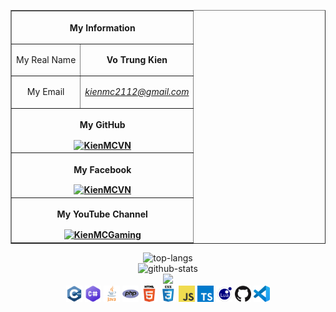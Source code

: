 <div align="center">
<table border="1" width="370px" height="auto">
<tr>
<th colspan="2"><p>My Information</p></th>
</tr>
<tr>
<td align="center">
<p>My Real Name</p>
</td>
<td align="center">
<p><b>Vo Trung Kien</b></p>
</td>
</tr>
<tr>
<td align="center">
<p>My Email</p>
</td>
<td align="center">
<a href="mailto:kienmc2112@gmail.com"><i>kienmc2112@gmail.com</i></a>
</td>
</tr>
<tr>
<th align="center" colspan="2">
<p>My GitHub</p>
<a href="https://github.com/KienMCVN" target="blank"><img align="center" src="https://raw.githubusercontent.com/rahuldkjain/github-profile-readme-generator/master/src/images/icons/Social/github.svg" alt="KienMCVN" height="30" width="40" /></a>
</th>
</tr>
<tr>
<th align="center" colspan="2">
<p>My Facebook</p>
<a href="https://www.facebook.com/profile.php?id=100068614539939" target="blank"><img align="center" src="https://raw.githubusercontent.com/rahuldkjain/github-profile-readme-generator/master/src/images/icons/Social/facebook.svg" alt="KienMCVN" height="30" width="40" /></a>
</th>
</tr>
<tr>
<th align="center" colspan="2">
<p>My YouTube Channel</p>
<a href="https://www.youtube.com/@KienMCGaming" target="blank"><img align="center" src="https://raw.githubusercontent.com/rahuldkjain/github-profile-readme-generator/master/src/images/icons/Social/youtube.svg" alt="KienMCGaming" height="30" width="40" /></a>
</th>
</tr>
</table>
</div>

<div align="center">
  <img src="https://github-readme-stats.vercel.app/api/top-langs/?username=KienMCVN&layout=compact&theme=white" alt="top-langs"/><br>
  <img src="https://github-readme-stats.vercel.app/api?username=KienMCVN&theme=white&show_icons=true" alt="github-stats"/><br>
  <img src="https://github-profile-trophy.vercel.app/?username=KienMCVN"/><br>
  
  <img align="center" alt="C++" width="26px" src="https://raw.githubusercontent.com/github/explore/80688e429a7d4ef2fca1e82350fe8e3517d3494d/topics/cpp/cpp.png" />
  <img align="center" alt="C#" width="26px" src="https://raw.githubusercontent.com/github/explore/80688e429a7d4ef2fca1e82350fe8e3517d3494d/topics/csharp/csharp.png" />
  <img align="center" alt="Java" width="26px" src="https://raw.githubusercontent.com/github/explore/80688e429a7d4ef2fca1e82350fe8e3517d3494d/topics/java/java.png" />
  <img align="center" alt="PHP" width="26px" src="https://raw.githubusercontent.com/github/explore/80688e429a7d4ef2fca1e82350fe8e3517d3494d/topics/php/php.png" />
  <img align="center" alt="HTML" width="26px" src="https://raw.githubusercontent.com/github/explore/80688e429a7d4ef2fca1e82350fe8e3517d3494d/topics/html/html.png" />
  <img align="center" alt="CSS" width="26px" src="https://raw.githubusercontent.com/github/explore/80688e429a7d4ef2fca1e82350fe8e3517d3494d/topics/css/css.png" />
  <img align="center" alt="JavaScript" width="26px" src="https://raw.githubusercontent.com/github/explore/80688e429a7d4ef2fca1e82350fe8e3517d3494d/topics/javascript/javascript.png" />
  <img align="center" alt="TypeScript" width="26px" src="https://raw.githubusercontent.com/github/explore/80688e429a7d4ef2fca1e82350fe8e3517d3494d/topics/typescript/typescript.png" />
  <img align="center" alt="Lua" width="26px" src="https://raw.githubusercontent.com/github/explore/80688e429a7d4ef2fca1e82350fe8e3517d3494d/topics/lua/lua.png" />
  <img align="center" alt="GitHub" width="26px" src="https://raw.githubusercontent.com/github/explore/78df643247d429f6cc873026c0622819ad797942/topics/github/github.png" />
  <img align="center" alt="Visual Studio Code" width="26px" src="https://raw.githubusercontent.com/github/explore/80688e429a7d4ef2fca1e82350fe8e3517d3494d/topics/visual-studio-code/visual-studio-code.png" />
</div>
